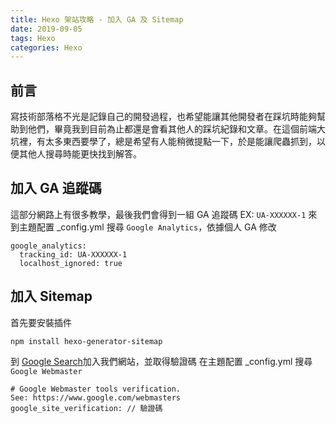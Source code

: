 ```yaml
---
title: Hexo 架站攻略 - 加入 GA 及 Sitemap
date: 2019-09-05
tags: Hexo
categories: Hexo
---
```


## 前言
寫技術部落格不光是記錄自己的開發過程，也希望能讓其他開發者在踩坑時能夠幫助到他們，畢竟我到目前為止都還是會看其他人的踩坑紀錄和文章。在這個前端大坑裡，有太多東西要學了，總是希望有人能稍微提點一下，於是能讓爬蟲抓到，以便其他人搜尋時能更快找到解答。
<!-- more -->
## 加入 GA 追蹤碼
這部分網路上有很多教學，最後我們會得到一組 GA 追蹤碼
EX: `UA-XXXXXX-1`
來到主題配置 _config.yml 搜尋 `Google Analytics`，依據個人 GA 修改
```
google_analytics:
  tracking_id: UA-XXXXXX-1
  localhost_ignored: true
```

## 加入 Sitemap
首先要安裝插件
```
npm install hexo-generator-sitemap
```
到 [Google Search](https://search.google.com/search-console/about?hl=zh-tw)加入我們網站，並取得驗證碼
在主題配置 _config.yml 搜尋 `Google Webmaster`
```
# Google Webmaster tools verification.
See: https://www.google.com/webmasters
google_site_verification: // 驗證碼
```